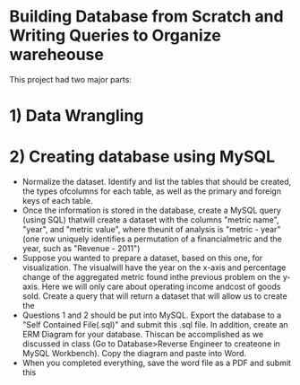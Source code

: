 # Building Database from Scratch and Writing Queries to Organize wareheouse
This project had two major parts:
# 1) Data Wrangling 
# 2) Creating database using MySQL 
 - Normalize  the  dataset.   Identify  and  list  the  tables  that  should  be  created,  the  types  ofcolumns for each table, as well as the primary and foreign keys of each table.
 - Once  the  information  is  stored  in  the  database,  create  a  MySQL  query  (using  SQL)  thatwill create a dataset with the columns "metric name", "year", and "metric value", where theunit of analysis is "metric - year" (one row uniquely identifies a permutation of a financialmetric and the year, such as "Revenue - 2011")
 - Suppose you wanted to prepare a dataset, based on this one, for visualization.  The visualwill have the year on the x-axis and percentage change of the aggregated metric found inthe previous problem on the y-axis.  Here we will only care about operating income andcost of goods sold. Create a query that will return a dataset that will allow us to create the
 - Questions 1 and 2 should be put into MySQL. Export the database to a "Self Contained File(.sql)" and submit this .sql file. In addition, create an ERM Diagram for your database. Thiscan be accomplished as we discussed in class (Go to Database>Reverse Engineer to createone in MySQL Workbench). Copy the diagram and paste into Word.
 - When you completed everything, save the word file as a PDF and submit this
